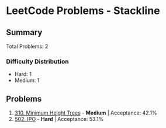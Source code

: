 # LeetCode Problems - Stackline

## Summary
Total Problems: 2

### Difficulty Distribution

- Hard: 1
- Medium: 1

## Problems

1. [310. Minimum Height Trees](https://leetcode.com/problems/minimum-height-trees/) - **Medium** | Acceptance: 42.1%
2. [502. IPO](https://leetcode.com/problems/ipo/) - **Hard** | Acceptance: 53.1%